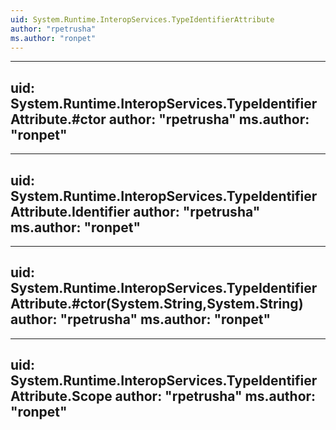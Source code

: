 ```yaml
---
uid: System.Runtime.InteropServices.TypeIdentifierAttribute
author: "rpetrusha"
ms.author: "ronpet"
---
```


---
uid: System.Runtime.InteropServices.TypeIdentifierAttribute.#ctor
author: "rpetrusha"
ms.author: "ronpet"
---

---
uid: System.Runtime.InteropServices.TypeIdentifierAttribute.Identifier
author: "rpetrusha"
ms.author: "ronpet"
---

---
uid: System.Runtime.InteropServices.TypeIdentifierAttribute.#ctor(System.String,System.String)
author: "rpetrusha"
ms.author: "ronpet"
---

---
uid: System.Runtime.InteropServices.TypeIdentifierAttribute.Scope
author: "rpetrusha"
ms.author: "ronpet"
---
